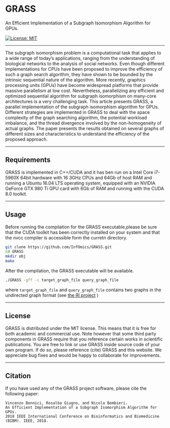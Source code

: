 # GRASS
An Efficient Implementation of a Subgraph Isomorphism Algorithm for GPUs.

[![License: MIT](https://img.shields.io/badge/License-MIT-yellow.svg)](https://opensource.org/licenses/MIT) [](#lang-en)

<hr />

The subgraph isomorphism problem is a computational task that applies to a wide range of today’s applications,
ranging from the understanding of biological networks to the
analysis of social networks. Even though different implementations for CPUs have been proposed to improve the efficiency
of such a graph search algorithm, they have shown to be
bounded by the intrinsic sequential nature of the algorithm.
More recently, graphics processing units (GPUs) have become
widespread platforms that provide massive parallelism at low
cost. Nevertheless, parallelizing any efficient and optimized
sequential algorithm for subgraph isomorphism on many-core
architectures is a very challenging task. This article presents
GRASS, a parallel implementation of the subgraph isomorphism
algorithm for GPUs. Different strategies are implemented in
GRASS to deal with the space complexity of the graph searching
algorithm, the potential workload imbalance, and the thread
divergence involved by the non-homogeneity of actual graphs.
The paper presents the results obtained on several graphs of
different sizes and characteristics to understand the efficiency of
the proposed approach.

<hr />

## Requirements

GRASS is implemented in C++/CUDA and it has ben run on a Intel
Core i7-5960X 64bit hardware with 16 3GHz CPUs and 64Gb
of host RAM and running a Ubuntu 16.04 LTS operating
system, equipped with an NVIDIA GeForce GTX 980 Ti
GPU card with 6Gb of RAM and running with the CUDA
8.0 toolkit. 

<hr />

## Usage

Before running the compilation for the GRASS executable,please be sure that the CUDA toolkit has been correctly installed on your system and that the nvcc compiler is accessible form the curretn directory.

```bash
git clone https://github.com/InfOmics/GRASS.git
cd GRASS
mkdir obj
make
```

After the compilation, the GRASS executable will be available.

```bash
./GRASS -gff -c target_graph_file query_graph_file
```

where `target_graph_file` and `query_graph_file` contains two graphs in the undirected graph format (see [the RI project](https://github.com/InfOmics/RI) )


<hr />

## License
GRASS is distributed under the MIT license. This means that it is free for both academic and commercial use. 
Note however that some third party components in GRASS require that you reference certain works in scientific publications.
You are free to link or use GRASS inside source code of your own program. If do so, please reference (cite) GRASS and this website. 
We appreciate bug fixes and would be happy to collaborate for improvements. 
<!--- [License](https://raw.githubusercontent.com/GiugnoLab/PanDelos/master/LICENSE) -->

<hr />

## Citation

If you have used any of the GRASS project software, please cite the following paper:

```
Vincenzo Bonnici, Rosalba Giugno, and Nicola Bombieri. 
An Efficient Implementation of a Subgraph Isomorphism Algorithm for GPUs.
2018 IEEE International Conference on Bioinformatics and Biomedicine (BIBM). IEEE, 2018.
```
